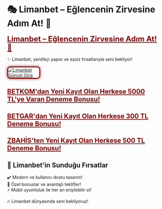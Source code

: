 # 🎭 Limanbet – Eğlencenin Zirvesine Adım At! 🌟

<a href="https://cutt.ly/ze5DePku" title="Limanbet Güncel Giriş" style="color: #8b0000; font-size: 24px; font-weight: bold;">Limanbet – Eğlencenin Zirvesine Adım At! 🌟</a>

✨ Limanbet, yenilikçi yapısı ve eşsiz fırsatlarıyla seni bekliyor!

<a href="https://cutt.ly/ze5DePku" title="Limanbet Güncel Giriş">  
<img src="https://i.ibb.co/chWM7Hzq/btkm-jpg.png" alt="Limanbet Güncel Giriş" style="max-width: 20%; border: 3px solid #8b0000; border-radius: 10px; box-shadow: 0px 0px 10px rgba(139, 0, 0, 0.8);">  
</a>

<p><h2><a href="https://cutt.ly/ze5DePku" style="color: #8b0000; font-weight: bold;">BETKOM'dan Yeni Kayıt Olan Herkese 5000 TL'ye Varan Deneme Bonusu!</a></h2></p>

<p><h2> <a href="https://cutt.ly/zrwuHYyM" style="color: #8b0000; font-weight: bold;">BETGAR'dan Yeni Kayıt Olan Herkese 300 TL Deneme Bonusu!</a></h2></p>

<p><h2><a href="https://cutt.ly/3eOC1kHA" style="color: #8b0000; font-weight: bold;">ZBAHİS'ten Yeni Kayıt Olan Herkese 500 TL Deneme Bonusu!</a></h2></p>

## 🚀 Limanbet’in Sunduğu Fırsatlar  
✔️ Modern ve kullanıcı dostu tasarım!  
🎁 Özel bonuslar ve avantajlı teklifler!  
⚡️ Mobil uyumluluk ile her an erişilebilir ol!

🔥 Limanbet dünyasında seni bekliyoruz!

